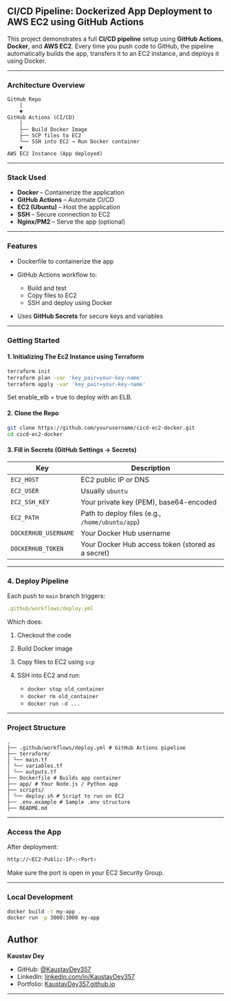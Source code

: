 ## **CI/CD Pipeline: Dockerized App Deployment to AWS EC2 using GitHub Actions**

This project demonstrates a full **CI/CD pipeline** setup using **GitHub Actions**, **Docker**, and **AWS EC2**. Every time you push code to GitHub, the pipeline automatically builds the app, transfers it to an EC2 instance, and deploys it using Docker.

---

### **Architecture Overview**

```
GitHub Repo
    │
    ▼
GitHub Actions (CI/CD)
    │
    ├── Build Docker Image
    ├── SCP files to EC2
    └── SSH into EC2 → Run Docker container
    ▼
AWS EC2 Instance (App deployed)
```

---

### **Stack Used**

* **Docker** – Containerize the application
* **GitHub Actions** – Automate CI/CD
* **EC2 (Ubuntu)** – Host the application
* **SSH** – Secure connection to EC2
* **Nginx/PM2** – Serve the app (optional)

---

### **Features**

* Dockerfile to containerize the app
* GitHub Actions workflow to:

  * Build and test
  * Copy files to EC2
  * SSH and deploy using Docker
* Uses **GitHub Secrets** for secure keys and variables

---

### **Getting Started**

#### **1. Initializing The Ec2 Instance using Terraform**
```bash
terraform init
terraform plan -var 'key_pair=your-key-name'
terraform apply -var 'key_pair=your-key-name'
```
Set enable_elb = true to deploy with an ELB.

#### **2. Clone the Repo**

```bash
git clone https://github.com/yourusername/cicd-ec2-docker.git
cd cicd-ec2-docker
```

#### **3. Fill in Secrets (GitHub Settings → Secrets)**

| Key                  | Description                                       |
| -------------------- | ------------------------------------------------- |
| `EC2_HOST`           | EC2 public IP or DNS                              |
| `EC2_USER`           | Usually `ubuntu`                                  |
| `EC2_SSH_KEY`        | Your private key (PEM), base64-encoded            |
| `EC2_PATH`           | Path to deploy files (e.g., `/home/ubuntu/app`)   |
| `DOCKERHUB_USERNAME` | Your Docker Hub username                          |
| `DOCKERHUB_TOKEN`    | Your Docker Hub access token (stored as a secret) |


---

### **4. Deploy Pipeline**

Each push to `main` branch triggers:

```yaml
.github/workflows/deploy.yml
```

Which does:

1. Checkout the code
2. Build Docker image
3. Copy files to EC2 using `scp`
4. SSH into EC2 and run:

   * `docker stop old_container`
   * `docker rm old_container`
   * `docker run -d ...`

---

### **Project Structure**

```
.
├── .github/workflows/deploy.yml # GitHub Actions pipeline
├── terraform/
│ └── main.tf
│ └── variables.tf
│ └── outputs.tf
├── Dockerfile # Builds app container
├── app/ # Your Node.js / Python app
├── scripts/
│ └── deploy.sh # Script to run on EC2
├── .env.example # Sample .env structure
├── README.md
```

---

### **Access the App**

After deployment:

```bash
http://<EC2-Public-IP>:<Port>
```

Make sure the port is open in your EC2 Security Group.

---

### **Local Development**

```bash
docker build -t my-app .
docker run -p 3000:3000 my-app
```

## Author

**Kaustav Dey**

* GitHub: [@KaustavDey357](https://github.com/KaustavDey357)
* LinkedIn: [linkedin.com/in/KaustavDey357](https://www.linkedin.com/in/kaustav-dey-107593244?utm_source=share&utm_campaign=share_via&utm_content=profile&utm_medium=android_app)
* Portfolio: [KaustavDey357.github.io](https://KaustavDey357.github.io)

---
```
